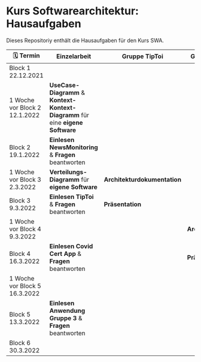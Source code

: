 # Kurs Softwarearchitektur: Hausaufgaben
Dieses Repositoriy enthält die Hausaufgaben für den Kurs SWA.
<!--
- [Hausaufgaben Block 1](/block1.md): *Was ist Software?*
  - Einzelarbeit: **UseCase-Diagramm** & **Kontext-Kontext-Diagramm** für eine **eigene Software**. :calendar: Termin: (Block 2 - 1 Woche)
  - Einzelarbeit: **Einlesen** **NewsMonitoring** & **Fragen** beantworten. :calendar: Termin: Block2
  - Gruppenarbeiten:
    - Gruppe TipToi: **Architekturdokumentation** :calendar:(Block3 - 1 Woche) und **Präsentation** :calendar:(Block3)
    - Gruppe Covid Cert App: **Architekturdokumentation** :calendar:(Block4 - 1 Woche) und **Präsentation** :calendar:(Block4)
    - Gruppe Minecraft||Tesla: **Architekturdokumentation** :calendar:(Block5 - 1 Woche) und **Präsentation** :calendar:(Block5)
- [Hausaufgaben Block 2](/block2.md): *Was/Warum SWA?;* 
  - Einzelarbeit: **Verteilungs-Diagramm** für **eigene Software**. :calendar: Termin: (Block3 - 1 Woche)
  - Einzelarbeit: **Einlesen** **TipToi** & **Fragen** beantworten. :calendar: Termin: (Block 3)
- [Hausaufgaben Block 3](/block3.md): *Qualität;*
  - Einzelarbeit: **Einlesen** **Covid Cert App** & **Fragen** beantworten. :calendar: Termin: (Block 4)
- Hausaufgaben Block 4: *Architecture Styles;*
  - Einzelarbeit: **Einlesen Minecraft||Tesla** & **Fragen** beantworten. :calendar: Termin: (Block 5)
- Hausaufgaben Block 5: *Fallstudie* 
  - (selbständige Prüfungsvorbereitung)
- Kursblock 6 
  - End of course :partying_face:
-->

| :spiral_calendar: Termin|Einzelarbeit|Gruppe TipToi|Gruppe Covid Cert-App|Gruppe 3|
|-|-|-|-|-|
|Block 1<br>22.12.2021|||||
|1 Woche vor Block 2<br>12.1.2022|**UseCase-Diagramm** & **Kontext-Kontext-Diagramm** für eine **eigene Software**||||
|Block 2<br>19.1.2022|**Einlesen** **NewsMonitoring** & **Fragen** beantworten||||
|1 Woche vor Block 3<br>2.3.2022|**Verteilungs-Diagramm** für **eigene Software**|**Architekturdokumentation**|||
|Block 3<br>9.3.2022|**Einlesen** **TipToi** & **Fragen** beantworten|**Präsentation**|||
|1 Woche vor Block 4<br>9.3.2022|||**Architekturdokumentation**||
|Block 4<br>16.3.2022|**Einlesen** **Covid Cert App** & **Fragen** beantworten||**Präsentation**||
|1 Woche vor Block 5<br>16.3.2022||||**Architekturdokumentation**|
|Block 5<br>13.3.2022|**Einlesen Anwendung Gruppe 3** & **Fragen** beantworten|||**Präsentation**|
|Block 6<br>30.3.2022|
